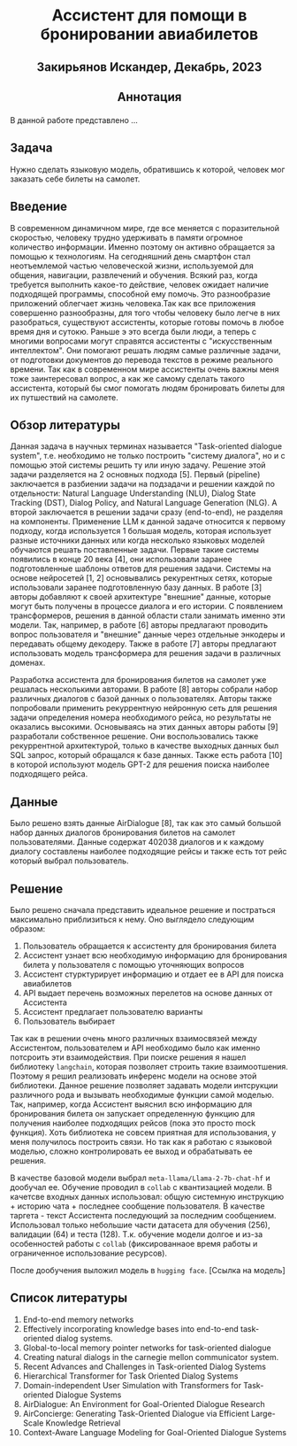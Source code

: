 # <p style="text-align: center;">**Ассистент для помощи в бронировании авиабилетов**</p>

## <p style="text-align: center;">Закирьянов Искандер, Декабрь, 2023</p>

## <p style="text-align: center;">**Аннотация**</p>

В данной работе представлено ...

 ## Задача

 Нужно сделать языковую модель, обратившись к которой, человек мог заказать себе билеты на самолет.

 ## Введение

В современном динамичном мире, где все меняется с поразительной скоростью, человеку трудно удерживать в памяти огромное количество информации. Именно поэтому он активно обращается за помощью к технологиям. На сегодняшний день смартфон стал неотъемлемой частью человеческой жизни, используемой для общения, навигации, развлечений и обучения. Всякий раз, когда требуется выполнить какое-то действие, человек ожидает наличие подходящей программы, способной ему помочь. Это разнообразие приложений облегчает жизнь человека.Так как все приложения совершенно разнообразны, для того чтобы человеку было легче в них разобраться, существуют ассистенты, которые готовы помочь в любое время дня и сутокю. Раньше э это всегда были люди, а теперь с многими вопросами могут справятся ассистенты с "искусственным интеллектом". Они помогают решать людям самые различные задачи, от подготовки документов до перевода текстов в режиме реального времени. Так как в современном мире ассистенты очень важны меня тоже заинтересовал вопрос, а как же самому сделать такого ассистента, который бы смог помогать людям бронировать билеты для их путшествий на самолете.

## Обзор литературы

Данная задача в научных терминах называется "Task-oriented dialogue system", т.е. необходимо не только построить "систему диалога", но и с помощью этой системы решить ту или иную задачу. Решение этой задачи разделяется на 2 основных подхода [5]. Первый (pipeline) заключается в разбиении задачи на подзадачи и решении каждой по отдельности: Natural Language Understanding (NLU), Dialog State Tracking (DST), Dialog Policy, and Natural Language Generation (NLG). А второй заключается в решении задачи сразу (end-to-end), не разделяя на компоненты. Применение LLM к данной задаче относится к первому подходу, когда используется 1 большая модель, которая использует разные источники данных или когда несколько языковых моделей обучаются решать поставленные задачи. 
Первые такие системы появились в конце 20 века [4], они использовали заранее подготовленные шаблоны ответов для решения задачи. Системы на основе нейросетей [1, 2] основывались рекурентных сетях, которые использовали заранее подготовленную базу данных. В работе [3] авторы добавляют к своей архитектуре "внешние" данные, которые могут быть получены в процессе диалога и его истории. 
С появлением трансформеров, решения в данной области стали занимать именно эти модели. Так, например, в работе [6] авторы предлагают проводить вопрос пользователя и "внешние" данные через отдельные энкодеры и передавать общему декодеру. Также в работе [7] авторы предлагают использовать модель трансформера для решения задачи в различных доменах.

Разработка ассистента для бронирования билетов на самолет уже решалась несколькими авторами. В работе [8] авторы собрали набор различных диалогов с базой данных о пользователях. Авторы также попробовали применить рекуррентную нейронную сеть для решения задачи определения номера необходимого рейса, но результаты не оказались высокими. Основываясь на этих данных авторы работы [9] разработали собственное решение. Они воспользовались также рекуррентной архитектурой, только в качестве выходных данных был SQL запрос, который обращался к базе данных. Также есть работа [10] в которой используют модель GPT-2 для решения поиска наиболее подходящего рейса.

## Данные

Было решено взять данные AirDialogue [8], так как это самый большой набор данных диалогов бронирования билетов на самолет пользователями. Данные содержат 402038 диалогов и к каждому диалогу составлены наиболее подходящие рейсы и также есть тот рейс который выбрал пользователь.

## Решение

Было решено сначала представить идеальное решение и постраться максимально приблизиться к нему. Оно выглядело следующим образом:

1. Пользователь обращается к ассистенту для бронирования билета
2. Ассистент узнает всю необходимую информацию для бронирования билета у пользователя с помощью уточняющих вопросов
3. Ассистент стурктурирует информацию и отдает ее в API для поиска авиабилетов
4. API выдает перечень возможных перелетов на основе данных от Ассистента
5. Ассистент предлагает пользователю варианты
6. Пользователь выбирает

Так как в решении очень много различных взаимосвязей между Ассистентом, пользователем и API необходимо было как именно потсроить эти взаимодействия. При поиске решения я нашел библиотеку `langchain`, которая позволяет строить такие взаимоотшения. Поэтому я решил реализовать инференс модели на основе этой библиотеки. Данное решение позволяет задавать модели интсрукции различного рода и вызывать необходимые функции самой моделью. Так, например, когда Ассистент выяснил всю информацию для бронирования билета он запускает определенную функцию для получения наиболее подходящих рейсов (пока это просто mock функция). Хоть библиотека не совсем приятная для использования, у меня получилось построить связи. Но так как я работаю с языковой моделью, сложно контролировать ее выход и обрабатывать ее решения.

В качестве базовой модели выбрал `meta-llama/Llama-2-7b-chat-hf` и дообучал ее.
Обучение проводил в `collab` с квантизацией модели. В качетсве входных данных использовал: общую системную инструкцию +  историю чата + последнее сообщение пользователя. В качестве таргета - текст Ассистента последующий за последним сообщением. Использовал только небольшие части датасета для обучения (256), валидации (64) и теста (128). Т.к. обучение модели долгое и из-за особенностей работы с `collab` (фиксированнаое время работы и ограниченное использование ресурсов).

После дообучения выложил модель в `hugging face`. [Ссылка на модель]

## Список литературы

1. End-to-end memory networks
2. Effectively incorporating knowledge bases into end-to-end task-oriented dialog systems.
3. Global-to-local memory pointer networks for
task-oriented dialogue
4. Creating natural dialogs in the carnegie mellon communicator system.
5. Recent Advances and Challenges in Task-oriented Dialog Systems
6. Hierarchical Transformer for Task Oriented Dialog Systems
7. Domain-independent User Simulation with Transformers for
Task-oriented Dialogue Systems
8. AirDialogue: An Environment for Goal-Oriented Dialogue Research
9. AirConcierge: Generating Task-Oriented Dialogue via Efficient
Large-Scale Knowledge Retrieval
10. Context-Aware Language Modeling for Goal-Oriented Dialogue Systems









 
